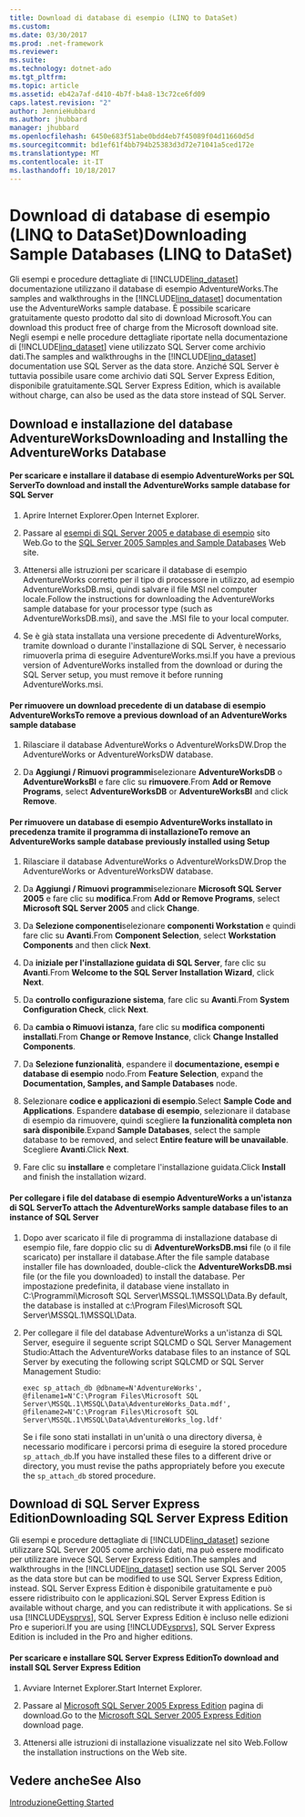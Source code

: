 ```yaml
---
title: Download di database di esempio (LINQ to DataSet)
ms.custom: 
ms.date: 03/30/2017
ms.prod: .net-framework
ms.reviewer: 
ms.suite: 
ms.technology: dotnet-ado
ms.tgt_pltfrm: 
ms.topic: article
ms.assetid: eb42a7af-d410-4b7f-b4a8-13c72ce6fd09
caps.latest.revision: "2"
author: JennieHubbard
ms.author: jhubbard
manager: jhubbard
ms.openlocfilehash: 6450e683f51abe0bdd4eb7f45089f04d11660d5d
ms.sourcegitcommit: bd1ef61f4bb794b25383d3d72e71041a5ced172e
ms.translationtype: MT
ms.contentlocale: it-IT
ms.lasthandoff: 10/18/2017
---
```

# <a name="downloading-sample-databases-linq-to-dataset"></a><span data-ttu-id="c7698-102">Download di database di esempio (LINQ to DataSet)</span><span class="sxs-lookup"><span data-stu-id="c7698-102">Downloading Sample Databases (LINQ to DataSet)</span></span>
<span data-ttu-id="c7698-103">Gli esempi e procedure dettagliate di [!INCLUDE[linq_dataset](../../../../includes/linq-dataset-md.md)] documentazione utilizzano il database di esempio AdventureWorks.</span><span class="sxs-lookup"><span data-stu-id="c7698-103">The samples and walkthroughs in the [!INCLUDE[linq_dataset](../../../../includes/linq-dataset-md.md)] documentation use the AdventureWorks sample database.</span></span> <span data-ttu-id="c7698-104">È possibile scaricare gratuitamente questo prodotto dal sito di download Microsoft.</span><span class="sxs-lookup"><span data-stu-id="c7698-104">You can download this product free of charge from the Microsoft download site.</span></span> <span data-ttu-id="c7698-105">Negli esempi e nelle procedure dettagliate riportate nella documentazione di [!INCLUDE[linq_dataset](../../../../includes/linq-dataset-md.md)] viene utilizzato SQL Server come archivio dati.</span><span class="sxs-lookup"><span data-stu-id="c7698-105">The samples and walkthroughs in the [!INCLUDE[linq_dataset](../../../../includes/linq-dataset-md.md)] documentation use SQL Server as the data store.</span></span> <span data-ttu-id="c7698-106">Anziché SQL Server è tuttavia possibile usare come archivio dati SQL Server Express Edition, disponibile gratuitamente.</span><span class="sxs-lookup"><span data-stu-id="c7698-106">SQL Server Express Edition, which is available without charge, can also be used as the data store instead of SQL Server.</span></span>  
  
## <a name="downloading-and-installing-the-adventureworks-database"></a><span data-ttu-id="c7698-107">Download e installazione del database AdventureWorks</span><span class="sxs-lookup"><span data-stu-id="c7698-107">Downloading and Installing the AdventureWorks Database</span></span>  
  
#### <a name="to-download-and-install-the-adventureworks-sample-database-for-sql-server"></a><span data-ttu-id="c7698-108">Per scaricare e installare il database di esempio AdventureWorks per SQL Server</span><span class="sxs-lookup"><span data-stu-id="c7698-108">To download and install the AdventureWorks sample database for SQL Server</span></span>  
  
1.  <span data-ttu-id="c7698-109">Aprire Internet Explorer.</span><span class="sxs-lookup"><span data-stu-id="c7698-109">Open Internet Explorer.</span></span>  
  
2.  <span data-ttu-id="c7698-110">Passare al [esempi di SQL Server 2005 e database di esempio](http://go.microsoft.com/fwlink/?linkid=31046) sito Web.</span><span class="sxs-lookup"><span data-stu-id="c7698-110">Go to the [SQL Server 2005 Samples and Sample Databases](http://go.microsoft.com/fwlink/?linkid=31046) Web site.</span></span>  
  
3.  <span data-ttu-id="c7698-111">Attenersi alle istruzioni per scaricare il database di esempio AdventureWorks corretto per il tipo di processore in utilizzo, ad esempio AdventureWorksDB.msi, quindi salvare il file MSI nel computer locale.</span><span class="sxs-lookup"><span data-stu-id="c7698-111">Follow the instructions for downloading the AdventureWorks sample database for your processor type (such as AdventureWorksDB.msi), and save the .MSI file to your local computer.</span></span>  
  
4.  <span data-ttu-id="c7698-112">Se è già stata installata una versione precedente di AdventureWorks, tramite download o durante l'installazione di SQL Server, è necessario rimuoverla prima di eseguire AdventureWorks.msi.</span><span class="sxs-lookup"><span data-stu-id="c7698-112">If you have a previous version of AdventureWorks installed from the download or during the SQL Server setup, you must remove it before running AdventureWorks.msi.</span></span>  
  
#### <a name="to-remove-a-previous-download-of-an-adventureworks-sample-database"></a><span data-ttu-id="c7698-113">Per rimuovere un download precedente di un database di esempio AdventureWorks</span><span class="sxs-lookup"><span data-stu-id="c7698-113">To remove a previous download of an AdventureWorks sample database</span></span>  
  
1.  <span data-ttu-id="c7698-114">Rilasciare il database AdventureWorks o AdventureWorksDW.</span><span class="sxs-lookup"><span data-stu-id="c7698-114">Drop the AdventureWorks or AdventureWorksDW database.</span></span>  
  
2.  <span data-ttu-id="c7698-115">Da **Aggiungi / Rimuovi programmi**selezionare **AdventureWorksDB** o **AdventureWorksBI** e fare clic su **rimuovere**.</span><span class="sxs-lookup"><span data-stu-id="c7698-115">From **Add or Remove Programs**, select **AdventureWorksDB** or **AdventureWorksBI** and click **Remove**.</span></span>  
  
#### <a name="to-remove-an-adventureworks-sample-database-previously-installed-using-setup"></a><span data-ttu-id="c7698-116">Per rimuovere un database di esempio AdventureWorks installato in precedenza tramite il programma di installazione</span><span class="sxs-lookup"><span data-stu-id="c7698-116">To remove an AdventureWorks sample database previously installed using Setup</span></span>  
  
1.  <span data-ttu-id="c7698-117">Rilasciare il database AdventureWorks o AdventureWorksDW.</span><span class="sxs-lookup"><span data-stu-id="c7698-117">Drop the AdventureWorks or AdventureWorksDW database.</span></span>  
  
2.  <span data-ttu-id="c7698-118">Da **Aggiungi / Rimuovi programmi**selezionare **Microsoft SQL Server 2005** e fare clic su **modifica**.</span><span class="sxs-lookup"><span data-stu-id="c7698-118">From **Add or Remove Programs**, select **Microsoft SQL Server 2005** and click **Change**.</span></span>  
  
3.  <span data-ttu-id="c7698-119">Da **Selezione componenti**selezionare **componenti Workstation** e quindi fare clic su **Avanti**.</span><span class="sxs-lookup"><span data-stu-id="c7698-119">From **Component Selection**, select **Workstation Components** and then click **Next**.</span></span>  
  
4.  <span data-ttu-id="c7698-120">Da **iniziale per l'installazione guidata di SQL Server**, fare clic su **Avanti**.</span><span class="sxs-lookup"><span data-stu-id="c7698-120">From **Welcome to the SQL Server Installation Wizard**, click **Next**.</span></span>  
  
5.  <span data-ttu-id="c7698-121">Da **controllo configurazione sistema**, fare clic su **Avanti**.</span><span class="sxs-lookup"><span data-stu-id="c7698-121">From **System Configuration Check**, click **Next**.</span></span>  
  
6.  <span data-ttu-id="c7698-122">Da **cambia o Rimuovi istanza**, fare clic su **modifica componenti installati**.</span><span class="sxs-lookup"><span data-stu-id="c7698-122">From **Change or Remove Instance**, click **Change Installed Components**.</span></span>  
  
7.  <span data-ttu-id="c7698-123">Da **Selezione funzionalità**, espandere il **documentazione, esempi e database di esempio** nodo.</span><span class="sxs-lookup"><span data-stu-id="c7698-123">From **Feature Selection**, expand the **Documentation, Samples, and Sample Databases** node.</span></span>  
  
8.  <span data-ttu-id="c7698-124">Selezionare **codice e applicazioni di esempio**.</span><span class="sxs-lookup"><span data-stu-id="c7698-124">Select **Sample Code and Applications**.</span></span> <span data-ttu-id="c7698-125">Espandere **database di esempio**, selezionare il database di esempio da rimuovere, quindi scegliere **la funzionalità completa non sarà disponibile**.</span><span class="sxs-lookup"><span data-stu-id="c7698-125">Expand **Sample Databases**, select the sample database to be removed, and select **Entire feature will be unavailable**.</span></span> <span data-ttu-id="c7698-126">Scegliere **Avanti**.</span><span class="sxs-lookup"><span data-stu-id="c7698-126">Click **Next**.</span></span>  
  
9. <span data-ttu-id="c7698-127">Fare clic su **installare** e completare l'installazione guidata.</span><span class="sxs-lookup"><span data-stu-id="c7698-127">Click **Install** and finish the installation wizard.</span></span>  
  
#### <a name="to-attach-the-adventureworks-sample-database-files-to-an-instance-of-sql-server"></a><span data-ttu-id="c7698-128">Per collegare i file del database di esempio AdventureWorks a un'istanza di SQL Server</span><span class="sxs-lookup"><span data-stu-id="c7698-128">To attach the AdventureWorks sample database files to an instance of SQL Server</span></span>  
  
1.  <span data-ttu-id="c7698-129">Dopo aver scaricato il file di programma di installazione database di esempio file, fare doppio clic su di **AdventureWorksDB.msi** file (o il file scaricato) per installare il database.</span><span class="sxs-lookup"><span data-stu-id="c7698-129">After the file sample database installer file has downloaded, double-click the **AdventureWorksDB.msi** file (or the file you downloaded) to install the database.</span></span> <span data-ttu-id="c7698-130">Per impostazione predefinita, il database viene installato in C:\Programmi\Microsoft SQL Server\MSSQL.1\MSSQL\Data.</span><span class="sxs-lookup"><span data-stu-id="c7698-130">By default, the database is installed at c:\Program Files\Microsoft SQL Server\MSSQL.1\MSSQL\Data.</span></span>  
  
2.  <span data-ttu-id="c7698-131">Per collegare il file del database AdventureWorks a un'istanza di SQL Server, eseguire il seguente script SQLCMD o SQL Server Management Studio:</span><span class="sxs-lookup"><span data-stu-id="c7698-131">Attach the AdventureWorks database files to an instance of SQL Server by executing the following script SQLCMD or SQL Server Management Studio:</span></span>  
  
    ```  
    exec sp_attach_db @dbname=N'AdventureWorks', @filename1=N'C:\Program Files\Microsoft SQL Server\MSSQL.1\MSSQL\Data\AdventureWorks_Data.mdf', @filename2=N'C:\Program Files\Microsoft SQL Server\MSSQL.1\MSSQL\Data\AdventureWorks_log.ldf'  
    ```  
  
     <span data-ttu-id="c7698-132">Se i file sono stati installati in un'unità o una directory diversa, è necessario modificare i percorsi prima di eseguire la stored procedure `sp_attach_db`.</span><span class="sxs-lookup"><span data-stu-id="c7698-132">If you have installed these files to a different drive or directory, you must revise the paths appropriately before you execute the `sp_attach_db` stored procedure.</span></span>  
  
## <a name="downloading-sql-server-express-edition"></a><span data-ttu-id="c7698-133">Download di SQL Server Express Edition</span><span class="sxs-lookup"><span data-stu-id="c7698-133">Downloading SQL Server Express Edition</span></span>  
 <span data-ttu-id="c7698-134">Gli esempi e procedure dettagliate di [!INCLUDE[linq_dataset](../../../../includes/linq-dataset-md.md)] sezione utilizzare SQL Server 2005 come archivio dati, ma può essere modificato per utilizzare invece SQL Server Express Edition.</span><span class="sxs-lookup"><span data-stu-id="c7698-134">The samples and walkthroughs in the [!INCLUDE[linq_dataset](../../../../includes/linq-dataset-md.md)] section use SQL Server 2005 as the data store but can be modified to use SQL Server Express Edition, instead.</span></span> <span data-ttu-id="c7698-135">SQL Server Express Edition è disponibile gratuitamente e può essere ridistribuito con le applicazioni.</span><span class="sxs-lookup"><span data-stu-id="c7698-135">SQL Server Express Edition is available without charge, and you can redistribute it with applications.</span></span> <span data-ttu-id="c7698-136">Se si usa [!INCLUDE[vsprvs](../../../../includes/vsprvs-md.md)], SQL Server Express Edition è incluso nelle edizioni Pro e superiori.</span><span class="sxs-lookup"><span data-stu-id="c7698-136">If you are using [!INCLUDE[vsprvs](../../../../includes/vsprvs-md.md)], SQL Server Express Edition is included in the Pro and higher editions.</span></span>  
  
#### <a name="to-download-and-install-sql-server-express-edition"></a><span data-ttu-id="c7698-137">Per scaricare e installare SQL Server Express Edition</span><span class="sxs-lookup"><span data-stu-id="c7698-137">To download and install SQL Server Express Edition</span></span>  
  
1.  <span data-ttu-id="c7698-138">Avviare Internet Explorer.</span><span class="sxs-lookup"><span data-stu-id="c7698-138">Start Internet Explorer.</span></span>  
  
2.  <span data-ttu-id="c7698-139">Passare al [Microsoft SQL Server 2005 Express Edition](http://go.microsoft.com/fwlink/?LinkID=31070) pagina di download.</span><span class="sxs-lookup"><span data-stu-id="c7698-139">Go to the  [Microsoft SQL Server 2005 Express Edition](http://go.microsoft.com/fwlink/?LinkID=31070) download page.</span></span>  
  
3.  <span data-ttu-id="c7698-140">Attenersi alle istruzioni di installazione visualizzate nel sito Web.</span><span class="sxs-lookup"><span data-stu-id="c7698-140">Follow the installation instructions on the Web site.</span></span>  
  
## <a name="see-also"></a><span data-ttu-id="c7698-141">Vedere anche</span><span class="sxs-lookup"><span data-stu-id="c7698-141">See Also</span></span>  
 [<span data-ttu-id="c7698-142">Introduzione</span><span class="sxs-lookup"><span data-stu-id="c7698-142">Getting Started</span></span>](../../../../docs/framework/data/adonet/getting-started-linq-to-dataset.md)
